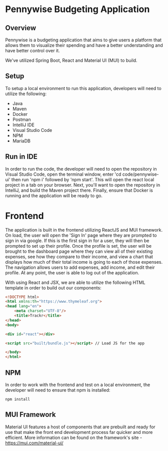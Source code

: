 # Pennywise Budgeting Application

## Overview
Pennywise is a budgeting application that aims to give users a platform that allows them to visualize their spending and have a better understanding and have better control over it.

We've utilized Spring Boot, React and Material UI (MUI) to build.

## Setup
To setup a local environment to run this application, developers will need to utilize the following:
- Java
- Maven
- Docker
- Postman
- IntelliJ IDE
- Visual Studio Code
- NPM
- MariaDB

## Run in IDE
In order to run the code, the developer will need to open the repository in Visual Studio Code, open the terminal window, enter 'cd code/pennywise-ui' then run 'npm i' followed by 'npm start'. This will open the react local project in a tab on your browser. Next, you'll want to open the repository in IntelliJ, and build the Maven project there. Finally, ensure that Docker is running and the application will be ready to go.

# Frontend
The application is built in the frontend utilizing ReactJS and MUI framework. On load, the user will open the 'Sign In' page where they are prompted to sign in via google. If this is the first sign in for a user, they will then be prompted to set up their profile. Once the profile is set, the user will be brought to the dashboard page where they can view all of their existing expenses, see how they compare to their income, and view a chart that displays how much of their total income is going to each of those expenses. The navigation allows users to add expenses, add income, and edit their profile. At any point, the user is able to log out of the application.

With using React and JSX, we are able to utilize the following HTML template in order to build out our components:
````html
<!DOCTYPE html>
<html xmlns:th="https://www.thymeleaf.org">
<head lang="en">
    <meta charset="UTF-8"/>
    <title>Trackr</title>
</head>
<body>

<div id="react"></div>

<script src="built/bundle.js"></script> // Load JS for the app

</body>
</html>
````

## NPM
In order to work with the frontend and test on a local environment, the developer will need to ensure that npm is installed:
```
npm install
```

## MUI Framework
Material UI features a host of components that are prebuilt and ready for use that make the front end development process far quicker and more efficient. More information can be found on the framework's site - https://mui.com/material-ui/
